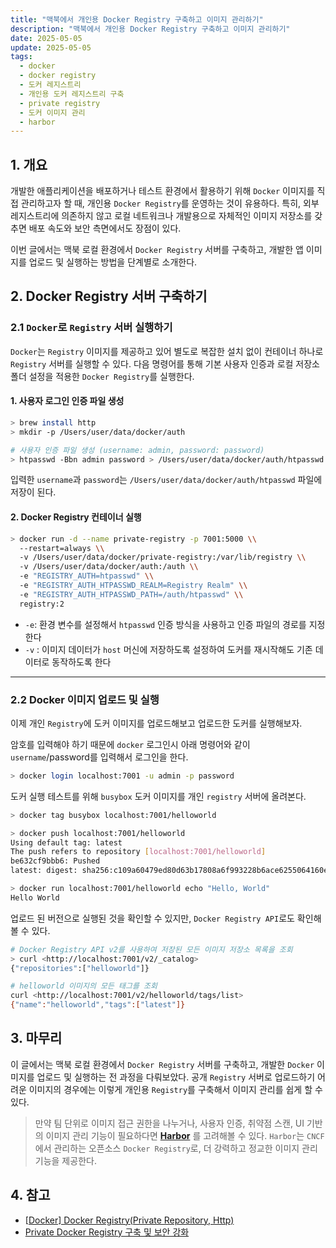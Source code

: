 ```yaml
---
title: "맥북에서 개인용 Docker Registry 구축하고 이미지 관리하기"
description: "맥북에서 개인용 Docker Registry 구축하고 이미지 관리하기"
date: 2025-05-05
update: 2025-05-05
tags:
  - docker
  - docker registry
  - 도커 레지스트리
  - 개인용 도커 레지스트리 구축
  - private registry
  - 도커 이미지 관리
  - harbor
---
```


## 1. 개요

개발한 애플리케이션을 배포하거나 테스트 환경에서 활용하기 위해 `Docker` 이미지를 직접 관리하고자 할 때, 개인용 `Docker Registry`를 운영하는 것이 유용하다. 특히, 외부 레지스트리에 의존하지 않고 로컬 네트워크나 개발용으로 자체적인 이미지 저장소를 갖추면 배포 속도와 보안 측면에서도 장점이 있다.

이번 글에서는 맥북 로컬 환경에서 `Docker Registry` 서버를 구축하고, 개발한 앱 이미지를 업로드 및 실행하는 방법을 단계별로 소개한다.

## 2. Docker Registry 서버 구축하기

### 2.1 `Docker`로 `Registry` 서버 실행하기

`Docker`는 `Registry` 이미지를 제공하고 있어 별도로 복잡한 설치 없이 컨테이너 하나로 `Registry` 서버를 실행할 수 있다. 다음 명령어를 통해 기본 사용자 인증과 로컬 저장소 폴더 설정을 적용한 `Docker Registry`를 실행한다.

#### 1. 사용자 로그인 인증 파일 생성

```bash
> brew install http
> mkdir -p /Users/user/data/docker/auth

# 사용자 인증 파일 생성 (username: admin, password: password)
> htpasswd -Bbn admin password > /Users/user/data/docker/auth/htpasswd
```

입력한 `username`과 `password`는 `/Users/user/data/docker/auth/htpasswd` 파일에 저장이 된다.

#### 2. Docker Registry 컨테이너 실행

```bash
> docker run -d --name private-registry -p 7001:5000 \\
  --restart=always \\
  -v /Users/user/data/docker/private-registry:/var/lib/registry \\
  -v /Users/user/data/docker/auth:/auth \\
  -e "REGISTRY_AUTH=htpasswd" \\
  -e "REGISTRY_AUTH_HTPASSWD_REALM=Registry Realm" \\
  -e "REGISTRY_AUTH_HTPASSWD_PATH=/auth/htpasswd" \\
  registry:2
```

- `-e`: 환경 변수를 설정해서 `htpasswd` 인증 방식을 사용하고 인증 파일의 경로를 지정한다
- `-v` : 이미지 데이터가 `host` 머신에 저장하도록 설정하여 도커를 재시작해도 기존 데이터로 동작하도록 한다

------

### 2.2 Docker 이미지 업로드 및 실행

이제 개인 `Registry`에 도커 이미지를 업로드해보고 업로드한 도커를 실행해보자.

암호를 입력해야 하기 때문에 `docker` 로그인시 아래 명령어와 같이 `username`/password를 입력해서 로그인을 한다.

```bash
> docker login localhost:7001 -u admin -p password
```

도커 실행 테스트를 위해 `busybox` 도커 이미지를 개인 `registry` 서버에 올려본다.

```bash
> docker tag busybox localhost:7001/helloworld

> docker push localhost:7001/helloworld
Using default tag: latest
The push refers to repository [localhost:7001/helloworld]
be632cf9bbb6: Pushed 
latest: digest: sha256:c109a60479ed80d63b17808a6f993228b6ace6255064160ea82adfa01c36deba size: 527

> docker run localhost:7001/helloworld echo "Hello, World"
Hello World
```

업로드 된 버전으로 실행된 것을 확인할 수 있지만, `Docker Registry API`로도 확인해볼 수 있다.

```bash
# Docker Registry API v2를 사용하여 저장된 모든 이미지 저장소 목록을 조회
> curl <http://localhost:7001/v2/_catalog>
{"repositories":["helloworld"]}

# helloworld 이미지의 모든 태그를 조회
curl <http://localhost:7001/v2/helloworld/tags/list>
{"name":"helloworld","tags":["latest"]}
```

## 3. 마무리

이 글에서는 맥북 로컬 환경에서 `Docker Registry` 서버를 구축하고, 개발한 `Docker` 이미지를 업로드 및 실행하는 전 과정을 다뤄보았다. 공개 `Registry` 서버로 업로드하기 어려운 이미지의 경우에는 이렇게 개인용 `Registry`를 구축해서 이미지 관리를 쉽게 할 수 있다.

> 만약 팀 단위로 이미지 접근 권한을 나누거나, 사용자 인증, 취약점 스캔, UI 기반의 이미지 관리 기능이 필요하다면 [**Harbor**](https://goharbor.io/) 를 고려해볼 수 있다. `Harbor`는 `CNCF`에서 관리하는 오픈소스 `Docker Registry`로, 더 강력하고 정교한 이미지 관리 기능을 제공한다.

## 4. 참고

- [[Docker\] Docker Registry(Private Repository, Http)](https://lucas-owner.tistory.com/89)
- [Private Docker Registry 구축 및 보안 강화](https://velog.io/@luckyprice1103/Private-Docker-Registry-구축-및-보안-강화-2)
